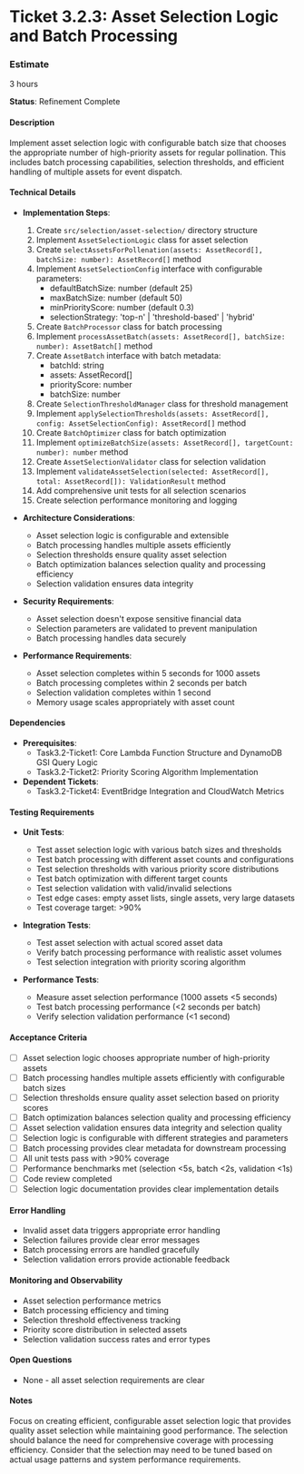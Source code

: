 # Ticket 3.2.3: Asset Selection Logic and Batch Processing

### Estimate
3 hours

**Status**: Refinement Complete

#### Description
Implement asset selection logic with configurable batch size that chooses the appropriate number of high-priority assets for regular pollination. This includes batch processing capabilities, selection thresholds, and efficient handling of multiple assets for event dispatch.

#### Technical Details
- **Implementation Steps**:
  1. Create `src/selection/asset-selection/` directory structure
  2. Implement `AssetSelectionLogic` class for asset selection
  3. Create `selectAssetsForPollenation(assets: AssetRecord[], batchSize: number): AssetRecord[]` method
  4. Implement `AssetSelectionConfig` interface with configurable parameters:
     - defaultBatchSize: number (default 25)
     - maxBatchSize: number (default 50)
     - minPriorityScore: number (default 0.3)
     - selectionStrategy: 'top-n' | 'threshold-based' | 'hybrid'
  5. Create `BatchProcessor` class for batch processing
  6. Implement `processAssetBatch(assets: AssetRecord[], batchSize: number): AssetBatch[]` method
  7. Create `AssetBatch` interface with batch metadata:
     - batchId: string
     - assets: AssetRecord[]
     - priorityScore: number
     - batchSize: number
  8. Create `SelectionThresholdManager` class for threshold management
  9. Implement `applySelectionThresholds(assets: AssetRecord[], config: AssetSelectionConfig): AssetRecord[]` method
  10. Create `BatchOptimizer` class for batch optimization
  11. Implement `optimizeBatchSize(assets: AssetRecord[], targetCount: number): number` method
  12. Create `AssetSelectionValidator` class for selection validation
  13. Implement `validateAssetSelection(selected: AssetRecord[], total: AssetRecord[]): ValidationResult` method
  14. Add comprehensive unit tests for all selection scenarios
  15. Create selection performance monitoring and logging

- **Architecture Considerations**:
  - Asset selection logic is configurable and extensible
  - Batch processing handles multiple assets efficiently
  - Selection thresholds ensure quality asset selection
  - Batch optimization balances selection quality and processing efficiency
  - Selection validation ensures data integrity

- **Security Requirements**:
  - Asset selection doesn't expose sensitive financial data
  - Selection parameters are validated to prevent manipulation
  - Batch processing handles data securely

- **Performance Requirements**:
  - Asset selection completes within 5 seconds for 1000 assets
  - Batch processing completes within 2 seconds per batch
  - Selection validation completes within 1 second
  - Memory usage scales appropriately with asset count

#### Dependencies
- **Prerequisites**:
  - Task3.2-Ticket1: Core Lambda Function Structure and DynamoDB GSI Query Logic
  - Task3.2-Ticket2: Priority Scoring Algorithm Implementation
- **Dependent Tickets**:
  - Task3.2-Ticket4: EventBridge Integration and CloudWatch Metrics

#### Testing Requirements
- **Unit Tests**:
  - Test asset selection logic with various batch sizes and thresholds
  - Test batch processing with different asset counts and configurations
  - Test selection thresholds with various priority score distributions
  - Test batch optimization with different target counts
  - Test selection validation with valid/invalid selections
  - Test edge cases: empty asset lists, single assets, very large datasets
  - Test coverage target: >90%

- **Integration Tests**:
  - Test asset selection with actual scored asset data
  - Verify batch processing performance with realistic asset volumes
  - Test selection integration with priority scoring algorithm

- **Performance Tests**:
  - Measure asset selection performance (1000 assets <5 seconds)
  - Test batch processing performance (<2 seconds per batch)
  - Verify selection validation performance (<1 second)

#### Acceptance Criteria
- [ ] Asset selection logic chooses appropriate number of high-priority assets
- [ ] Batch processing handles multiple assets efficiently with configurable batch sizes
- [ ] Selection thresholds ensure quality asset selection based on priority scores
- [ ] Batch optimization balances selection quality and processing efficiency
- [ ] Asset selection validation ensures data integrity and selection quality
- [ ] Selection logic is configurable with different strategies and parameters
- [ ] Batch processing provides clear metadata for downstream processing
- [ ] All unit tests pass with >90% coverage
- [ ] Performance benchmarks met (selection <5s, batch <2s, validation <1s)
- [ ] Code review completed
- [ ] Selection logic documentation provides clear implementation details

#### Error Handling
- Invalid asset data triggers appropriate error handling
- Selection failures provide clear error messages
- Batch processing errors are handled gracefully
- Selection validation errors provide actionable feedback

#### Monitoring and Observability
- Asset selection performance metrics
- Batch processing efficiency and timing
- Selection threshold effectiveness tracking
- Priority score distribution in selected assets
- Selection validation success rates and error types

#### Open Questions
- None - all asset selection requirements are clear

#### Notes
Focus on creating efficient, configurable asset selection logic that provides quality asset selection while maintaining good performance. The selection should balance the need for comprehensive coverage with processing efficiency. Consider that the selection may need to be tuned based on actual usage patterns and system performance requirements. 